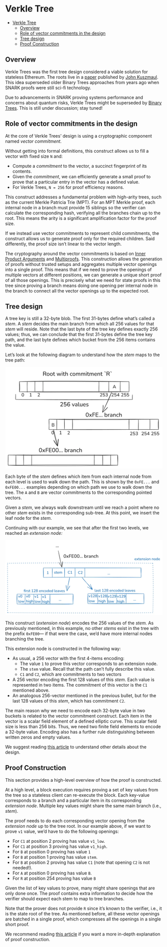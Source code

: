 # Verkle Tree

- [Verkle Tree](#verkle-tree)
  - [Overview](#overview)
  - [Role of vector commitments in the design](#role-of-vector-commitments-in-the-design)
  - [Tree design](#tree-design)
  - [Proof Construction](#proof-construction)

## Overview

Verkle Trees was the first tree design considered a viable solution for stateless Ethereum. The roots live in a [paper](https://math.mit.edu/research/highschool/primes/materials/2018/Kuszmaul.pdf) published by [John Kuszmaul](https://sites.google.com/view/johnkuszmaul). This idea superseded older Binary Trees approaches from years ago when SNARK proofs were still sci-fi technology.

Due to advancements in SNARK proving systems performance and concerns about quantum risks, Verkle Trees might be superseded by [Binary Trees](binary-tree.md). This is still under discussion; stay tuned!

## Role of vector commitments in the design

At the core of Verkle Trees’ design is using a cryptographic component named *vector commitment.*

Without getting into formal definitions, this construct allows us to fill a vector with fixed size `N` and:

- Compute a *commitment* to the vector, a succinct fingerprint of its contents.
- Given the *commitment*, we can efficiently generate a small proof to prove that a particular entry in the vector has a defined value.
- For Verkle Trees, `N = 256` for proof efficiency reasons.

This construct addresses a fundamental problem with high-arity trees, such as the current Merkle Patricia Trie (MPT). For an MPT Merkle proof, each internal node in a branch must provide 15 siblings so the verifier can calculate the corresponding hash, verifying all the branches chain up to the root. This means the arity is a significant amplification factor for the proof size.

If we instead use vector commitments to represent child commitments, the construct allows us to generate proof only for the required children. Said differently, the proof size isn’t linear to the vector length.

The cryptography around the vector commitments is based on [Inner Product Arguments](https://dankradfeist.de/ethereum/2021/07/27/inner-product-arguments.html) and [Multiproofs](https://dankradfeist.de/ethereum/2021/06/18/pcs-multiproofs.html). This construction allows the generation of proofs without trusted setups and aggregates multiple vector openings into a single proof. This means that if we need to prove the openings of multiple vectors at different positions, we can generate a unique short proof of all those openings. This is precisely what we need for state proofs in this tree since proving a branch means doing one opening per internal node in the branch to connect all the vector openings up to the expected root.

## Tree design

A tree key is still a 32-byte blob. The first 31-bytes define what’s called a *stem*. A *stem* decides the main branch from which all 256 values for that *stem* will reside. Note that the last byte of the tree key defines exactly 256 values; thus, we can conclude that the first 31-bytes define the tree key path, and the last byte defines which bucket from the 256 items contains the value.

Let’s look at the following diagram to understand how the *stem* maps to the tree path:

![image.png](assets/vkt-img-1.png)

Each byte of the *stem* defines which item from each internal node from each level is used to walk down the path. This is shown by the `0xFE...` and `0xFE00...` examples depending on which path we use to walk down the tree. The `A` and `B` are vector commitments to the corresponding pointed vectors.

Given a *stem*, we always walk downstream until we reach a point where no other *stem* exists in the corresponding sub-tree. At this point, we insert the leaf node for the *stem*.

Continuing with our example, we see that after the first two levels, we reached an *extension node:*

![image.png](assets/vkt-img-2.png)

This construct (*extension node*) encodes the 256 values of the *stem.* As previously mentioned, in this example, no other *stems* exist in the tree with the prefix `0xFE00`— if that were the case, we’d have more internal nodes branching the tree.

This extension node is constructed in the following way:

- As usual, a 256 vector with the first 4-items encoding:
  - The value `1` to prove this vector corresponds to an extension node.
  - The `stem` value. Recall that the path can’t fully describe this value.
  - `C1` and `C2`, which are commitments to two vectors
- A 256 vector encoding the first 128 values of this *stem*. Each value is represented in two items. The commitment of this vector is the `C1` mentioned above.
- An analogous 256-vector mentioned in the previous bullet, but for the last 128 values of this *stem*, which has commitment `C2`.

The main reason why we need to encode each 32-byte value in two buckets is related to the vector commitment construct. Each item in the vector is a scalar field element of a defined elliptic curve. This scalar field size is less than 256 bits. Thus, we need two finite field elements to encode a 32-byte value. Encoding also has a further rule distinguishing between written zeros and empty values.

We suggest reading [this article](https://blog.ethereum.org/2021/12/02/verkle-tree-structure) to understand other details about the design.

## Proof Construction

This section provides a high-level overview of how the proof is constructed.

At a high level, a block execution requires proving a set of key values from the tree so a stateless client can re-execute the block. Each key-value corresponds to a branch and a particular item in its corresponding *extension node*. Multiple key values might share the same main branch (i.e., *stem*).

The proof needs to do each corresponding vector opening from the *extension node* up to the tree root. In our example above, if we want to prove `v1` value, we’d have to do the following openings:

- For `C1` at position 2 proving has value `v1_low`.
- For `C1` at position 3 proving has value `v1_high`.
- For `B` at position 0 proving has value `1`
- For `B` at position 1 proving has value `stem`.
- For `B` at position 2 proving has value `C1` (note that opening `C2` is not needed!).
- For `A` at position 0 proving has value `B`.
- For `R` at position 254 proving has value `B`

Given the list of key values to prove, many might share openings that are only done once. The proof contains extra information to decide how the verifier should expect each stem to map to tree branches.

Note that the prover does not provide `R` since it’s known to the verifier, i.e., it is the state root of the tree. As mentioned before, all these vector openings are batched in a single proof, which compresses all the openings in a single short proof.

 We recommend reading [this article](https://ihagopian.com/posts/anatomy-of-a-verkle-proof) if you want a more in-depth explanation of proof construction.

